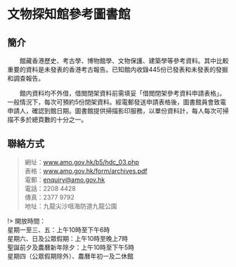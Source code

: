 # 文物探知館參考圖書館

## 簡介

　　館藏香港歷史、考古學、博物館學、文物保護、建築學等參考資料。其中比較重要的資料是未發表的香港考古報告。已知館内收錄445份已發表和未發表的發掘和調查報告。
  
　　館内資料均不外借，借閲閉架資料前需填妥「借閲閉架參考資料申請表格」。一般情況下，每次可預約5份閉架資料。經電郵發送申請表格後，圖書館員會致電申請人，確認到館日期。圖書館提供掃描影印服務，以單份資料計，每人每次可掃描不多於總頁數的十分之一。

## 聯絡方式
> 網址：www.amo.gov.hk/b5/hdc_03.php  
> 表格：www.amo.gov.hk/form/archives.pdf  
> 電郵：enquiry@amo.gov.hk  
> 電話：2208 4428  
> 傳真：2377 9792  
> 地址：九龍尖沙咀海防道九龍公園  

!> 開放時間：  
星期一至三、五：上午10時至下午6時  
星期六、日及公眾假期：上午10時至晚上7時  
聖誕前夕及農曆新年除夕：上午10時至下午5時  
星期四（公眾假期除外）、農曆年初一及二休館
